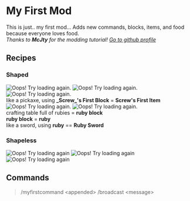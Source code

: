 # My First Mod
This is just.. my first mod... Adds new commands, blocks, items, and food because everyone loves food.  
*Thanks to **McJty** for the modding tutorial! [Go to github profile](https://github.com/McJty "McJty's github profile")*

## Recipes

### Shaped
![Oops! Try loading again.](http://minecraftrecipedesigner.com/creations/235562.png "Basketball")
![Oops! Try loading again.](http://minecraftrecipedesigner.com/creations/235563.png "Cactus Sword")
![Oops! Try loading again.](http://minecraftrecipedesigner.com/creations/235564.png "_Screw_'s First Block")  
like a pickaxe, using **\_Screw\_'s First Block** = **Screw's First Item**  
![Oops! Try loading again.](http://minecraftrecipedesigner.com/creations/235565.png "Pizza")
![Oops! Try loading again.](http://minecraftrecipedesigner.com/creations/235568.png "Popcorn")  
crafting table full of rubies = **ruby block**  
**ruby block** = **ruby**  
like a sword, using **ruby** == **Ruby Sword**

### Shapeless
![Oops! Try loading again](http://minecraftrecipedesigner.com/creations/235569.png "Donation Box")
![Oops! Try loading again](http://minecraftrecipedesigner.com/creations/235570.png "Spaghetti in a Bowl 1")
![Oops! Try loading again](http://minecraftrecipedesigner.com/creations/235571.png "Spaghetti in a Bowl 2")

## Commands
> /myfirstcommand \<appended\>
> /broadcast \<message\>
